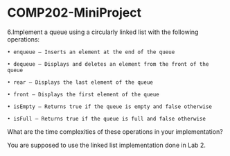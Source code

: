 # COMP202-MiniProject

6.Implement a queue using a circularly linked list with the following operations:

    • enqueue – Inserts an element at the end of the queue

    • dequeue – Displays and deletes an element from the front of the queue

    • rear – Displays the last element of the queue

    • front – Displays the first element of the queue

    • isEmpty – Returns true if the queue is empty and false otherwise

    • isFull – Returns true if the queue is full and false otherwise

What are the time complexities of these operations in your implementation?

You are supposed to use the linked list implementation done in Lab 2.
